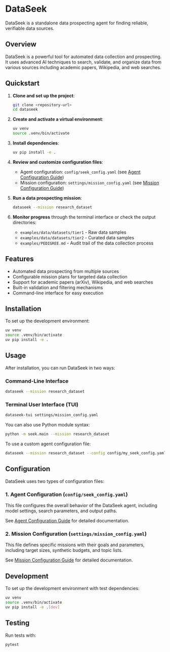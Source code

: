 # DataSeek

DataSeek is a standalone data prospecting agent for finding reliable, verifiable data sources.

## Overview

DataSeek is a powerful tool for automated data collection and prospecting. It uses advanced AI techniques to search, validate, and organize data from various sources including academic papers, Wikipedia, and web searches.

## Quickstart

1. **Clone and set up the project**:
   ```bash
   git clone <repository-url>
   cd dataseek
   ```

2. **Create and activate a virtual environment**:
   ```bash
   uv venv
   source .venv/bin/activate
   ```

3. **Install dependencies**:
   ```bash
   uv pip install -e .
   ```

4. **Review and customize configuration files**:
   - Agent configuration: `config/seek_config.yaml` (see [Agent Configuration Guide](SEEK_CONFIG_GUIDE.md))
   - Mission configuration: `settings/mission_config.yaml` (see [Mission Configuration Guide](docs/guides/data-seek-agent.md))

5. **Run a data prospecting mission**:
   ```bash
   dataseek --mission research_dataset
   ```

6. **Monitor progress** through the terminal interface or check the output directories:
   - `examples/data/datasets/tier1` - Raw data samples
   - `examples/data/datasets/tier2` - Curated data samples
   - `examples/PEDIGREE.md` - Audit trail of the data collection process

## Features

- Automated data prospecting from multiple sources
- Configurable mission plans for targeted data collection
- Support for academic papers (arXiv), Wikipedia, and web searches
- Built-in validation and filtering mechanisms
- Command-line interface for easy execution

## Installation

To set up the development environment:

```bash
uv venv
source .venv/bin/activate
uv pip install -e .
```

## Usage

After installation, you can run DataSeek in two ways:

### Command-Line Interface
```bash
dataseek --mission research_dataset
```

### Terminal User Interface (TUI)
```bash
dataseek-tui settings/mission_config.yaml
```

You can also use Python module syntax:

```bash
python -m seek.main --mission research_dataset
```

To use a custom agent configuration file:

```bash
dataseek --mission research_dataset --config config/my_seek_config.yaml
```

## Configuration

DataSeek uses two types of configuration files:

### 1. Agent Configuration (`config/seek_config.yaml`)

This file configures the overall behavior of the DataSeek agent, including model settings, search parameters, and output paths. 

See [Agent Configuration Guide](SEEK_CONFIG_GUIDE.md) for detailed documentation.

### 2. Mission Configuration (`settings/mission_config.yaml`)

This file defines specific missions with their goals and parameters, including target sizes, synthetic budgets, and topic lists.

See [Mission Configuration Guide](docs/guides/data-seek-agent.md) for detailed documentation.

## Development

To set up the development environment with test dependencies:

```bash
uv venv
source .venv/bin/activate
uv pip install -e .[dev]
```

## Testing

Run tests with:

```bash
pytest
```
